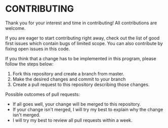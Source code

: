 # CONTRIBUTING

Thank you for your interest and time in contributing! All contributions are welcome.

If you are eager to start contributing right away, check out the list of good first issues which contain bugs of limited scope. You can also contribute by fixing open issues in this code.

If you think that a change has to be implemented in this program, please follow the steps below:
1. Fork this repository and create a branch from master.
2. Make the desired changes and commit to your branch
3. Create a pull request to this repository describing those changes.

Possible outcomes of pull requests:
- If all goes well, your change will be merged to this repository. 
- If your change isn't merged, I will try my best to explain why the change isn't merged. 
- I will try my best to review all pull requests within a week.
